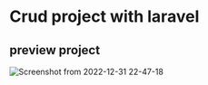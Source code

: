 # Crud project with laravel

## preview project
![Screenshot from 2022-12-31 22-47-18](https://user-images.githubusercontent.com/116021611/210149461-734f9fdc-c400-4b98-a20b-12d13ae9aa71.png)
